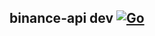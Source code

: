 ## binance-api dev [![Go](https://github.com/bitbeliever/binance-api/actions/workflows/go.yml/badge.svg)](https://github.com/bitbeliever/binance-api/actions/workflows/go.yml)